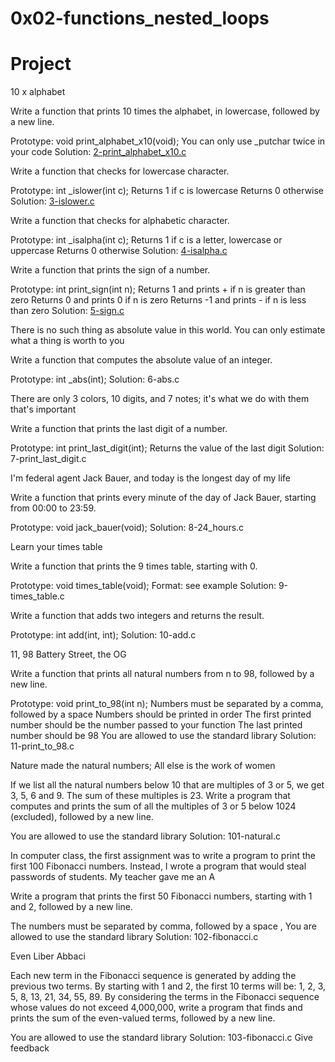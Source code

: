 
# 0x02-functions_nested_loops

# Project 

10 x alphabet

Write a function that prints 10 times the alphabet, in lowercase, followed by a new line.

Prototype: void print_alphabet_x10(void);
You can only use _putchar twice in your code
Solution: [2-print_alphabet_x10.c](https://github.com/Jadvdm/alx-low_level_programming/blob/master/0x02-functions_nested_loops/2-print_alphabet_x10.c)


Write a function that checks for lowercase character.

Prototype: int _islower(int c);
Returns 1 if c is lowercase
Returns 0 otherwise
Solution: [3-islower.c](https://github.com/Jadvdm/alx-low_level_programming/blob/master/0x02-functions_nested_loops/3-islower.c)


Write a function that checks for alphabetic character.

Prototype: int _isalpha(int c);
Returns 1 if c is a letter, lowercase or uppercase
Returns 0 otherwise
Solution: [4-isalpha.c](https://github.com/Jadvdm/alx-low_level_programming/blob/master/0x02-functions_nested_loops/4-isalpha.c)


Write a function that prints the sign of a number.

Prototype: int print_sign(int n);
Returns 1 and prints + if n is greater than zero
Returns 0 and prints 0 if n is zero
Returns -1 and prints - if n is less than zero
Solution: [5-sign.c](https://github.com/Jadvdm/alx-low_level_programming/blob/master/0x02-functions_nested_loops/5-sign.c)

There is no such thing as absolute value in this world. You can only estimate what a thing is worth to you

Write a function that computes the absolute value of an integer.

Prototype: int _abs(int);
Solution: 6-abs.c


There are only 3 colors, 10 digits, and 7 notes; it's what we do with them that's important

Write a function that prints the last digit of a number.

Prototype: int print_last_digit(int);
Returns the value of the last digit
Solution: 7-print_last_digit.c

I'm federal agent Jack Bauer, and today is the longest day of my life

Write a function that prints every minute of the day of Jack Bauer, starting from 00:00 to 23:59.

Prototype: void jack_bauer(void);
Solution: 8-24_hours.c


Learn your times table

Write a function that prints the 9 times table, starting with 0.

Prototype: void times_table(void);
Format: see example
Solution: 9-times_table.c

Write a function that adds two integers and returns the result.

Prototype: int add(int, int);
Solution: 10-add.c

11, 98 Battery Street, the OG

Write a function that prints all natural numbers from n to 98, followed by a new line.

Prototype: void print_to_98(int n);
Numbers must be separated by a comma, followed by a space
Numbers should be printed in order
The first printed number should be the number passed to your function
The last printed number should be 98
You are allowed to use the standard library
Solution: 11-print_to_98.c

Nature made the natural numbers; All else is the work of women

If we list all the natural numbers below 10 that are multiples of 3 or 5, we get 3, 5, 6 and 9. The sum of these multiples is 23. Write a program that computes and prints the sum of all the multiples of 3 or 5 below 1024 (excluded), followed by a new line.

You are allowed to use the standard library
Solution: 101-natural.c

In computer class, the first assignment was to write a program to print the first 100 Fibonacci numbers. Instead, I wrote a program that would steal passwords of students. My teacher gave me an A

Write a program that prints the first 50 Fibonacci numbers, starting with 1 and 2, followed by a new line.

The numbers must be separated by comma, followed by a space ,
You are allowed to use the standard library
Solution: 102-fibonacci.c

Even Liber Abbaci

Each new term in the Fibonacci sequence is generated by adding the previous two terms. By starting with 1 and 2, the first 10 terms will be: 1, 2, 3, 5, 8, 13, 21, 34, 55, 89. By considering the terms in the Fibonacci sequence whose values do not exceed 4,000,000, write a program that finds and prints the sum of the even-valued terms, followed by a new line.

You are allowed to use the standard library
Solution: 103-fibonacci.c
Give feedback
